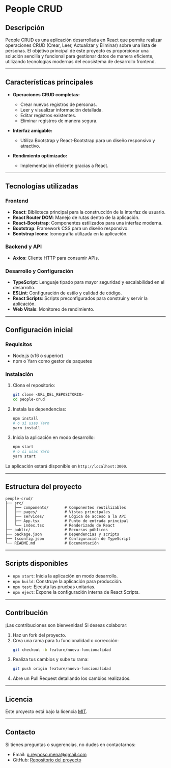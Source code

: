 # People CRUD

## Descripción

People CRUD es una aplicación desarrollada en React que permite realizar operaciones CRUD (Crear, Leer, Actualizar y Eliminar) sobre una lista de personas. El objetivo principal de este proyecto es proporcionar una solución sencilla y funcional para gestionar datos de manera eficiente, utilizando tecnologías modernas del ecosistema de desarrollo frontend.

---

## Características principales

- **Operaciones CRUD completas:**
  - Crear nuevos registros de personas.
  - Leer y visualizar información detallada.
  - Editar registros existentes.
  - Eliminar registros de manera segura.

- **Interfaz amigable:**
  - Utiliza Bootstrap y React-Bootstrap para un diseño responsivo y atractivo.

- **Rendimiento optimizado:**
  - Implementación eficiente gracias a React.

---

## Tecnologías utilizadas

### Frontend
- **React**: Biblioteca principal para la construcción de la interfaz de usuario.
- **React Router DOM**: Manejo de rutas dentro de la aplicación.
- **React-Bootstrap**: Componentes estilizados para una interfaz moderna.
- **Bootstrap**: Framework CSS para un diseño responsivo.
- **Bootstrap Icons**: Iconografía utilizada en la aplicación.

### Backend y API
- **Axios**: Cliente HTTP para consumir APIs.

### Desarrollo y Configuración
- **TypeScript**: Lenguaje tipado para mayor seguridad y escalabilidad en el desarrollo.
- **ESLint**: Configuración de estilo y calidad de código.
- **React Scripts**: Scripts preconfigurados para construir y servir la aplicación.
- **Web Vitals**: Monitoreo de rendimiento.

---

## Configuración inicial

### Requisitos
- Node.js (v16 o superior)
- npm o Yarn como gestor de paquetes

### Instalación

1. Clona el repositorio:
   ```bash
   git clone <URL_DEL_REPOSITORIO>
   cd people-crud
   ```

2. Instala las dependencias:
   ```bash
   npm install
   # o si usas Yarn
   yarn install
   ```

3. Inicia la aplicación en modo desarrollo:
   ```bash
   npm start
   # o si usas Yarn
   yarn start
   ```

La aplicación estará disponible en `http://localhost:3000`.

---

## Estructura del proyecto

```plaintext
people-crud/
├── src/
│   ├── components/       # Componentes reutilizables
│   ├── pages/            # Vistas principales
│   ├── services/         # Lógica de acceso a la API
│   ├── App.tsx           # Punto de entrada principal
│   └── index.tsx         # Renderizado de React
├── public/               # Recursos públicos
├── package.json          # Dependencias y scripts
├── tsconfig.json         # Configuración de TypeScript
└── README.md             # Documentación
```

---

## Scripts disponibles

- `npm start`: Inicia la aplicación en modo desarrollo.
- `npm build`: Construye la aplicación para producción.
- `npm test`: Ejecuta las pruebas unitarias.
- `npm eject`: Expone la configuración interna de React Scripts.

---

## Contribución

¡Las contribuciones son bienvenidas! Si deseas colaborar:

1. Haz un fork del proyecto.
2. Crea una rama para tu funcionalidad o corrección:
   ```bash
   git checkout -b feature/nueva-funcionalidad
   ```
3. Realiza tus cambios y sube tu rama:
   ```bash
   git push origin feature/nueva-funcionalidad
   ```
4. Abre un Pull Request detallando los cambios realizados.

---

## Licencia

Este proyecto está bajo la licencia [MIT](./LICENSE).

---

## Contacto

Si tienes preguntas o sugerencias, no dudes en contactarnos:
- Email: p.reynoso.mena@gmail.com
- GitHub: [Repositorio del proyecto](https://github.com/usuario/people-crud)

